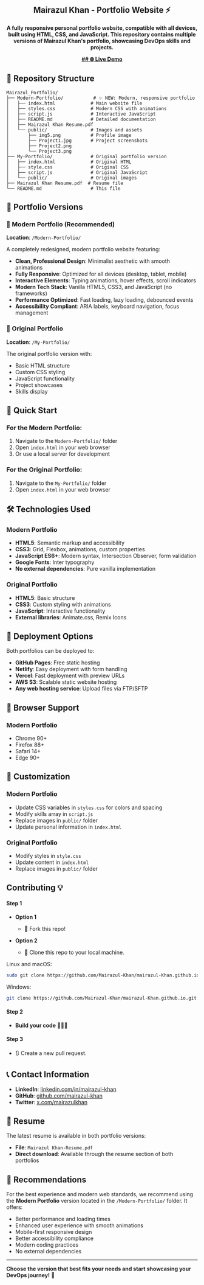 <div align="center">
  <h2 align="center"> Mairazul Khan - Portfolio Website ⚡️</h2>

  **A fully responsive personal portfolio website, compatible with all devices, built using HTML, CSS, and JavaScript.
This repository contains multiple versions of Mairazul Khan's portfolio, showcasing DevOps skills and projects.**
  
  <a href="https://mairazul-khan.github.io/"><strong>## 🌐 Live Demo</strong></a>

</div>


## 📁 Repository Structure

```
Mairazul_Portfolio/
├── Modern-Portfolio/           # ✨ NEW: Modern, responsive portfolio
│   ├── index.html             # Main website file
│   ├── styles.css             # Modern CSS with animations
│   ├── script.js              # Interactive JavaScript
│   ├── README.md              # Detailed documentation
│   ├── Mairazul Khan Resume.pdf
│   └── public/                # Images and assets
│       ├── img5.png           # Profile image
│       ├── Project1.jpg       # Project screenshots
│       ├── Project2.png
│       └── Project3.png
├── My-Portfolio/              # Original portfolio version
│   ├── index.html             # Original HTML
│   ├── style.css              # Original CSS
│   ├── script.js              # Original JavaScript
│   └── public/                # Original images
├── Mairazul Khan Resume.pdf  # Resume file
└── README.md                  # This file
```

## 🚀 Portfolio Versions

### 🌟 Modern Portfolio (Recommended)
**Location**: `/Modern-Portfolio/`

A completely redesigned, modern portfolio website featuring:
- **Clean, Professional Design**: Minimalist aesthetic with smooth animations
- **Fully Responsive**: Optimized for all devices (desktop, tablet, mobile)
- **Interactive Elements**: Typing animations, hover effects, scroll indicators
- **Modern Tech Stack**: Vanilla HTML5, CSS3, and JavaScript (no frameworks)
- **Performance Optimized**: Fast loading, lazy loading, debounced events
- **Accessibility Compliant**: ARIA labels, keyboard navigation, focus management

### 📂 Original Portfolio
**Location**: `/My-Portfolio/`

The original portfolio version with:
- Basic HTML structure
- Custom CSS styling
- JavaScript functionality
- Project showcases
- Skills display

## 🎯 Quick Start

### For the Modern Portfolio:
1. Navigate to the `Modern-Portfolio/` folder
2. Open `index.html` in your web browser
3. Or use a local server for development

### For the Original Portfolio:
1. Navigate to the `My-Portfolio/` folder
2. Open `index.html` in your web browser

## 🛠️ Technologies Used

### Modern Portfolio
- **HTML5**: Semantic markup and accessibility
- **CSS3**: Grid, Flexbox, animations, custom properties
- **JavaScript ES6+**: Modern syntax, Intersection Observer, form validation
- **Google Fonts**: Inter typography
- **No external dependencies**: Pure vanilla implementation

### Original Portfolio
- **HTML5**: Basic structure
- **CSS3**: Custom styling with animations
- **JavaScript**: Interactive functionality
- **External libraries**: Animate.css, Remix Icons

## 🚀 Deployment Options

Both portfolios can be deployed to:
- **GitHub Pages**: Free static hosting
- **Netlify**: Easy deployment with form handling
- **Vercel**: Fast deployment with preview URLs
- **AWS S3**: Scalable static website hosting
- **Any web hosting service**: Upload files via FTP/SFTP

## 📱 Browser Support

### Modern Portfolio
- Chrome 90+
- Firefox 88+
- Safari 14+
- Edge 90+


## 🔧 Customization

### Modern Portfolio
- Update CSS variables in `styles.css` for colors and spacing
- Modify skills array in `script.js`
- Replace images in `public/` folder
- Update personal information in `index.html`

### Original Portfolio
- Modify styles in `style.css`
- Update content in `index.html`
- Replace images in `public/` folder



## Contributing 💡
#### Step 1

- **Option 1**
    - 🍴 Fork this repo!

- **Option 2**
    - 👯 Clone this repo to your local machine.
 
Linux and macOS:

```bash
sudo git clone https://github.com/Mairazul-Khan/mairazul-Khan.github.io.git
```

Windows:

```bash
git clone https://github.com/Mairazul-Khan/mairazul-Khan.github.io.git
```



#### Step 2

- **Build your code** 🔨🔨🔨

#### Step 3

- 🔃 Create a new pull request.


## 📞 Contact Information

- **LinkedIn**: [linkedin.com/in/mairazul-khan](https://linkedin.com/in/mairazul-khan)
- **GitHub**: [github.com/mairazul-khan](https://github.com/mairazul-khan)
- **Twitter**: [x.com/mairazulkhan](https://x.com/mairazulkhan)

## 📄 Resume

The latest resume is available in both portfolio versions:
- **File**: `Mairazul Khan-Resume.pdf`
- **Direct download**: Available through the resume section of both portfolios

## 🎯 Recommendations

For the best experience and modern web standards, we recommend using the **Modern Portfolio** version located in the `/Modern-Portfolio/` folder. It offers:

- Better performance and loading times
- Enhanced user experience with smooth animations
- Mobile-first responsive design
- Better accessibility compliance
- Modern coding practices
- No external dependencies

---

**Choose the version that best fits your needs and start showcasing your DevOps journey!** 🚀

